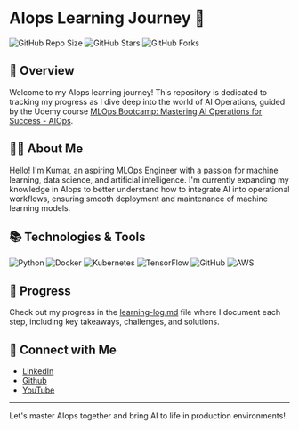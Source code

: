 # AIops Learning Journey 🚀

![GitHub Repo Size](https://img.shields.io/github.com/titan-exasaur/AI-OPS?style=flat-square)
![GitHub Stars](https://img.shields.io/github/stars/titan-exasaur/AI-OPS?style=flat-square)
![GitHub Forks](https://img.shields.io/github/forks/titan-exasaur/AI-OPS?style=flat-square)

## 🌟 Overview

Welcome to my AIops learning journey! This repository is dedicated to tracking my progress as I dive deep into the world of AI Operations, guided by the Udemy course [MLOps Bootcamp: Mastering AI Operations for Success - AIOps](https://www.udemy.com/course/mlops-bootcamp-mastering-ai-operations-for-success-aiop).

## 👨‍💻 About Me

Hello! I'm Kumar, an aspiring MLOps Engineer with a passion for machine learning, data science, and artificial intelligence. I'm currently expanding my knowledge in AIops to better understand how to integrate AI into operational workflows, ensuring smooth deployment and maintenance of machine learning models.

## 📚 Technologies & Tools

![Python](https://img.shields.io/badge/Python-3776AB?style=for-the-badge&logo=python&logoColor=white)
![Docker](https://img.shields.io/badge/Docker-2496ED?style=for-the-badge&logo=docker&logoColor=white)
![Kubernetes](https://img.shields.io/badge/Kubernetes-326CE5?style=for-the-badge&logo=kubernetes&logoColor=white)
![TensorFlow](https://img.shields.io/badge/TensorFlow-FF6F00?style=for-the-badge&logo=tensorflow&logoColor=white)
![GitHub](https://img.shields.io/badge/GitHub-181717?style=for-the-badge&logo=github&logoColor=white)
![AWS](https://img.shields.io/badge/AWS-232F3E?style=for-the-badge&logo=amazon-aws&logoColor=white)


## 📝 Progress

Check out my progress in the [learning-log.md](learning-log.md) file where I document each step, including key takeaways, challenges, and solutions.

## 🤝 Connect with Me

- [LinkedIn](https://www.linkedin.com/in/amith-kumar-s-141a45123/)
- [Github](https://github.com/titan-exasaur)
- [YouTube](https://www.youtube.com/@KUMARAiML-g8c)

---

Let's master AIops together and bring AI to life in production environments!

